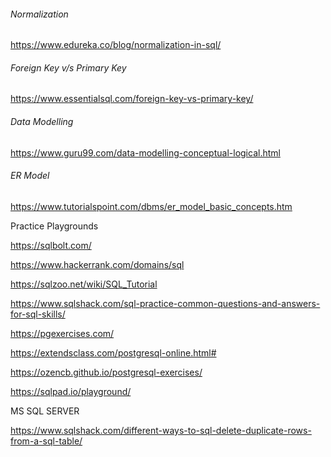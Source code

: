 ###### Normalization

https://www.edureka.co/blog/normalization-in-sql/

###### Foreign Key v/s Primary Key

https://www.essentialsql.com/foreign-key-vs-primary-key/

###### Data Modelling

https://www.guru99.com/data-modelling-conceptual-logical.html

###### ER Model

https://www.tutorialspoint.com/dbms/er_model_basic_concepts.htm

Practice Playgrounds

https://sqlbolt.com/

https://www.hackerrank.com/domains/sql

https://sqlzoo.net/wiki/SQL_Tutorial

https://www.sqlshack.com/sql-practice-common-questions-and-answers-for-sql-skills/

https://pgexercises.com/

https://extendsclass.com/postgresql-online.html#

https://ozencb.github.io/postgresql-exercises/

https://sqlpad.io/playground/

MS SQL SERVER

https://www.sqlshack.com/different-ways-to-sql-delete-duplicate-rows-from-a-sql-table/
